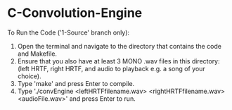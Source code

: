 # C-Convolution-Engine

To Run the Code ('1-Source' branch only):

1. Open the terminal and navigate to the directory that contains the code and Makefile.
2. Ensure that you also have at least 3 MONO .wav files in this directory: (left HRTF, right HRTF, and audio to playback e.g. a song of your choice).
3. Type 'make' and press Enter to compile.
4. Type './convEngine <leftHRTFfilename.wav> <rightHRTFfilename.wav> <audioFile.wav>' and press Enter to run.
